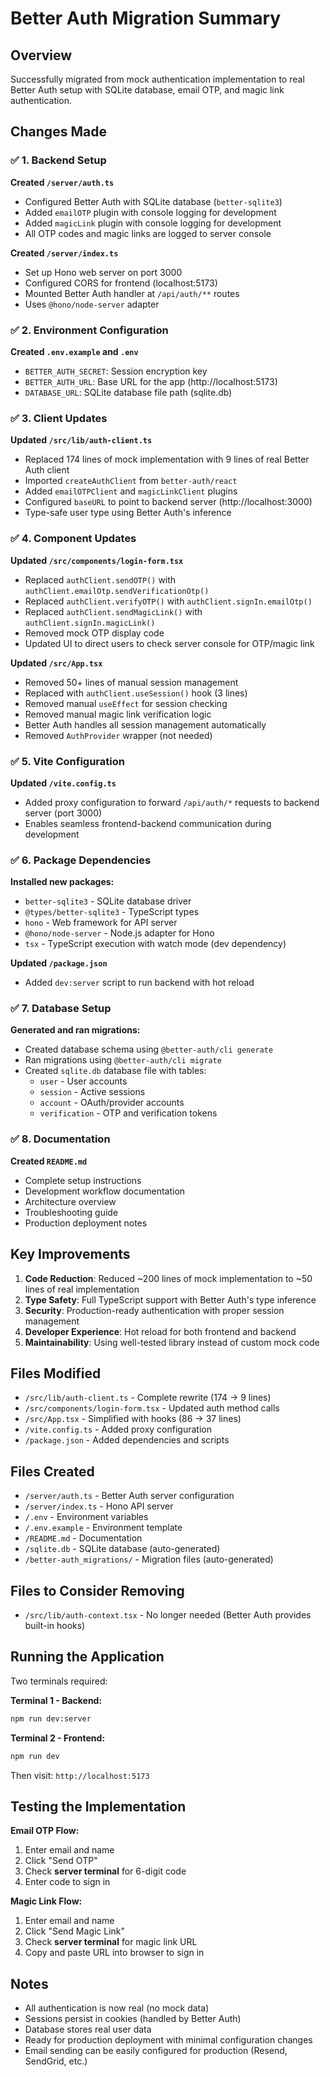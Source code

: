 # Better Auth Migration Summary

## Overview

Successfully migrated from mock authentication implementation to real Better Auth setup with SQLite database, email OTP, and magic link authentication.

## Changes Made

### ✅ 1. Backend Setup

**Created `/server/auth.ts`**

-  Configured Better Auth with SQLite database (`better-sqlite3`)
-  Added `emailOTP` plugin with console logging for development
-  Added `magicLink` plugin with console logging for development
-  All OTP codes and magic links are logged to server console

**Created `/server/index.ts`**

-  Set up Hono web server on port 3000
-  Configured CORS for frontend (localhost:5173)
-  Mounted Better Auth handler at `/api/auth/**` routes
-  Uses `@hono/node-server` adapter

### ✅ 2. Environment Configuration

**Created `.env.example` and `.env`**

-  `BETTER_AUTH_SECRET`: Session encryption key
-  `BETTER_AUTH_URL`: Base URL for the app (http://localhost:5173)
-  `DATABASE_URL`: SQLite database file path (sqlite.db)

### ✅ 3. Client Updates

**Updated `/src/lib/auth-client.ts`**

-  Replaced 174 lines of mock implementation with 9 lines of real Better Auth client
-  Imported `createAuthClient` from `better-auth/react`
-  Added `emailOTPClient` and `magicLinkClient` plugins
-  Configured `baseURL` to point to backend server (http://localhost:3000)
-  Type-safe user type using Better Auth's inference

### ✅ 4. Component Updates

**Updated `/src/components/login-form.tsx`**

-  Replaced `authClient.sendOTP()` with `authClient.emailOtp.sendVerificationOtp()`
-  Replaced `authClient.verifyOTP()` with `authClient.signIn.emailOtp()`
-  Replaced `authClient.sendMagicLink()` with `authClient.signIn.magicLink()`
-  Removed mock OTP display code
-  Updated UI to direct users to check server console for OTP/magic link

**Updated `/src/App.tsx`**

-  Removed 50+ lines of manual session management
-  Replaced with `authClient.useSession()` hook (3 lines)
-  Removed manual `useEffect` for session checking
-  Removed manual magic link verification logic
-  Better Auth handles all session management automatically
-  Removed `AuthProvider` wrapper (not needed)

### ✅ 5. Vite Configuration

**Updated `/vite.config.ts`**

-  Added proxy configuration to forward `/api/auth/*` requests to backend server (port 3000)
-  Enables seamless frontend-backend communication during development

### ✅ 6. Package Dependencies

**Installed new packages:**

-  `better-sqlite3` - SQLite database driver
-  `@types/better-sqlite3` - TypeScript types
-  `hono` - Web framework for API server
-  `@hono/node-server` - Node.js adapter for Hono
-  `tsx` - TypeScript execution with watch mode (dev dependency)

**Updated `/package.json`**

-  Added `dev:server` script to run backend with hot reload

### ✅ 7. Database Setup

**Generated and ran migrations:**

-  Created database schema using `@better-auth/cli generate`
-  Ran migrations using `@better-auth/cli migrate`
-  Created `sqlite.db` database file with tables:
   -  `user` - User accounts
   -  `session` - Active sessions
   -  `account` - OAuth/provider accounts
   -  `verification` - OTP and verification tokens

### ✅ 8. Documentation

**Created `README.md`**

-  Complete setup instructions
-  Development workflow documentation
-  Architecture overview
-  Troubleshooting guide
-  Production deployment notes

## Key Improvements

1. **Code Reduction**: Reduced ~200 lines of mock implementation to ~50 lines of real implementation
2. **Type Safety**: Full TypeScript support with Better Auth's type inference
3. **Security**: Production-ready authentication with proper session management
4. **Developer Experience**: Hot reload for both frontend and backend
5. **Maintainability**: Using well-tested library instead of custom mock code

## Files Modified

-  `/src/lib/auth-client.ts` - Complete rewrite (174 → 9 lines)
-  `/src/components/login-form.tsx` - Updated auth method calls
-  `/src/App.tsx` - Simplified with hooks (86 → 37 lines)
-  `/vite.config.ts` - Added proxy configuration
-  `/package.json` - Added dependencies and scripts

## Files Created

-  `/server/auth.ts` - Better Auth server configuration
-  `/server/index.ts` - Hono API server
-  `/.env` - Environment variables
-  `/.env.example` - Environment template
-  `/README.md` - Documentation
-  `/sqlite.db` - SQLite database (auto-generated)
-  `/better-auth_migrations/` - Migration files (auto-generated)

## Files to Consider Removing

-  `/src/lib/auth-context.tsx` - No longer needed (Better Auth provides built-in hooks)

## Running the Application

Two terminals required:

**Terminal 1 - Backend:**

```bash
npm run dev:server
```

**Terminal 2 - Frontend:**

```bash
npm run dev
```

Then visit: `http://localhost:5173`

## Testing the Implementation

**Email OTP Flow:**

1. Enter email and name
2. Click "Send OTP"
3. Check **server terminal** for 6-digit code
4. Enter code to sign in

**Magic Link Flow:**

1. Enter email and name
2. Click "Send Magic Link"
3. Check **server terminal** for magic link URL
4. Copy and paste URL into browser to sign in

## Notes

-  All authentication is now real (no mock data)
-  Sessions persist in cookies (handled by Better Auth)
-  Database stores real user data
-  Ready for production deployment with minimal configuration changes
-  Email sending can be easily configured for production (Resend, SendGrid, etc.)
